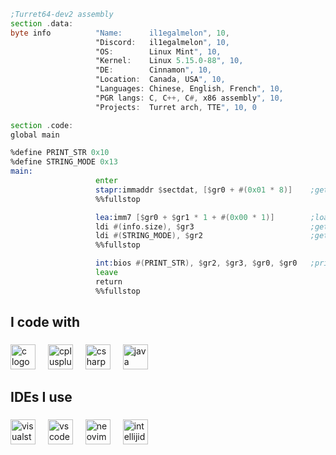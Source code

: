 ```asm
;Turret64-dev2 assembly
section .data:
byte info          "Name:      il1egalmelon", 10,
                   "Discord:   il1egalmelon", 10,
                   "OS:        Linux Mint", 10,
                   "Kernel:    Linux 5.15.0-88", 10,
                   "DE:        Cinnamon", 10,
                   "Location:  Canada, USA", 10,
                   "Languages: Chinese, English, French", 10,
                   "PGR langs: C, C++, C#, x86 assembly", 10,
                   "Projects:  Turret arch, TTE", 10, 0

section .code:
global main

%define PRINT_STR 0x10
%define STRING_MODE 0x13
main:
                   enter
                   stapr:immaddr $sectdat, [$gr0 + #(0x01 * 8)]    ;gets data section start address, store in $gr1 via memory map
                   %%fullstop

                   lea:imm7 [$gr0 + $gr1 * 1 + #(0x00 * 1)]        ;loads effective address of [info]
                   ldi #(info.size), $gr3                          ;gets string size
                   ldi #(STRING_MODE), $gr2                        ;gets bios print mode
                   %%fullstop

                   int:bios #(PRINT_STR), $gr2, $gr3, $gr0, $gr0   ;prints info via 0x10 (PRINT_STR)
                   leave
                   return
                   %%fullstop
```
###

<h2 align="left">I code with</h2>

###

<div align="left">
  <img src="https://cdn.jsdelivr.net/gh/devicons/devicon/icons/c/c-original.svg" height="40" alt="c logo"  />
  <img width="12" />
  <img src="https://cdn.jsdelivr.net/gh/devicons/devicon/icons/cplusplus/cplusplus-original.svg" height="40" alt="cplusplus logo"  />
  <img width="12" />
  <img src="https://cdn.jsdelivr.net/gh/devicons/devicon/icons/csharp/csharp-original.svg" height="40" alt="csharp logo"  />
  <img width="12" />
  <img src="https://cdn.jsdelivr.net/gh/devicons/devicon/icons/java/java-original.svg" height="40" alt="java logo"  />
</div>

###

<h2 align="left">IDEs I use</h2>

###

<div align="left">
  <img src="https://cdn.jsdelivr.net/gh/devicons/devicon/icons/visualstudio/visualstudio-plain.svg" height="40" alt="visualstudio logo"  />
  <img width="12" />
  <img src="https://cdn.jsdelivr.net/gh/devicons/devicon/icons/vscode/vscode-original.svg" height="40" alt="vscode logo"  />
  <img width="12" />
  <img src="https://skillicons.dev/icons?i=neovim" height="40" alt="neovim logo"  />
  <img width="12" />
  <img src="https://skillicons.dev/icons?i=idea" height="40" alt="intellijidea logo"  />
</div>

###
